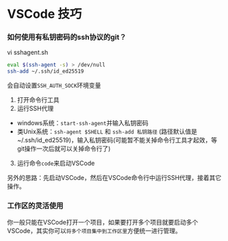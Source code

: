 # VSCode 技巧

### 如何使用有私钥密码的ssh协议的git？

vi sshagent.sh
```bash
eval $(ssh-agent -s) > /dev/null
ssh-add ~/.ssh/id_ed25519
```
会自动设置`SSH_AUTH_SOCK`环境变量

1. 打开命令行工具
2. 运行SSH代理
  - windows系统：`start-ssh-agent`并输入私钥密码
  - 类Unix系统：`ssh-agent $SHELL` 和 `ssh-add 私钥路径` (路径默认值是~/.ssh/id_ed25519)，输入私钥密码(可能暂不能关掉命令行工具才起效，等git操作一次后就可以关掉命令行了)
3. 运行命令`code`来启动VSCode

另外的思路：先启动VSCode，然后在VSCode命令行中运行SSH代理，接着其它操作。

### 工作区的灵活使用

你一般只能在VSCode打开一个项目，如果要打开多个项目就要启动多个VSCode，其实你可以`将多个项目集中到工作区里`方便统一进行管理。
